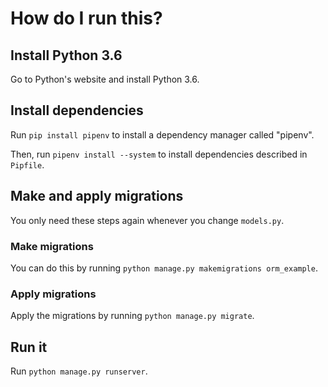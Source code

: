 # How do I run this?

## Install Python 3.6

Go to Python's website and install Python 3.6.

## Install dependencies

Run `pip install pipenv` to install a dependency manager called "pipenv".

Then, run `pipenv install --system` to install dependencies described in
`Pipfile`.

## Make and apply migrations

You only need these steps again whenever you change `models.py`.

### Make migrations

You can do this by running `python manage.py makemigrations orm_example`.

### Apply migrations

Apply the migrations by running `python manage.py migrate`.

## Run it 

Run `python manage.py runserver`.